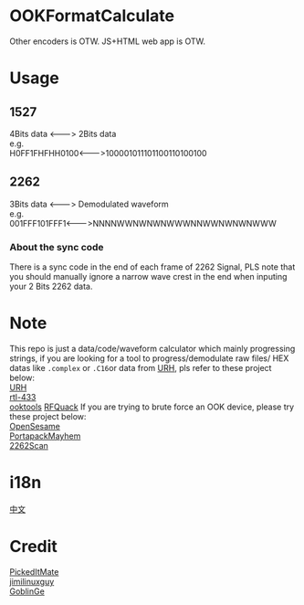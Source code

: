 # OOKFormatCalculate
Other encoders is OTW.
JS+HTML web app is OTW.
# Usage
## 1527
4Bits data <---> 2Bits data  
e.g.  
H0FF1FHFHH0100<--->100001011101100110100100  
## 2262
3Bits data <---> Demodulated waveform  
e.g.  
001FFF101FFF1<--->NNNNWWNWNWNWWWNNWWNWNWNWWW
### About the sync code
There is a sync code in the end of each frame of 2262 Signal, PLS note that you should manually ignore a narrow wave crest in the end when inputing your 2 Bits 2262 data.
# Note  
This repo is just a data/code/waveform calculator which mainly progressing strings, if you are looking for a tool to progress/demodulate raw files/ HEX datas like ```.complex``` or ```.C16```or data from [URH](https://github.com/jopohl/urh), pls refer to these project below:  
[URH](https://github.com/jopohl/urh)  
[rtl-433](https://github.com/merbanan/rtl_433)  
[ooktools](https://github.com/leonjza/ooktools) 
[RFQuack](https://github.com/rfquack/RFQuack)
If you are trying to brute force an OOK device, please try these project below:  
[OpenSesame](https://github.com/samyk/opensesame)  
[PortapackMayhem](https://github.com/eried/portapack-mayhem)  
[2262Scan](https://github.com/zxkmm/2262Scan)
# i18n
[中文](https://github.com/zxkmm/OOKFormatCalculate/blob/main/Chinese.md)
# Credit
[PickedItMate](https://github.com/pickeditmate)  
[jimilinuxguy](https://github.com/jimilinuxguy)  
[GoblinGe](https://github.com/GoblinGe)  
 
